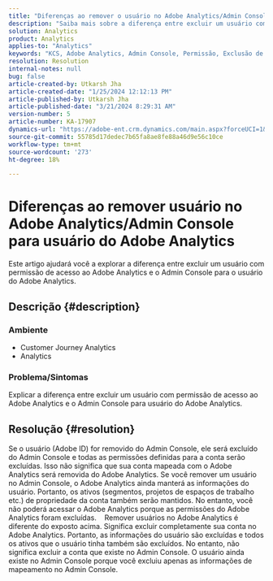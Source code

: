```yaml
---
title: "Diferenças ao remover o usuário no Adobe Analytics/Admin Console para o usuário do Adobe Analytics"
description: "Saiba mais sobre a diferença entre excluir um usuário com permissão de acesso ao Adobe Analytics e o Admin Console para Usuário do Adobe Analytics."
solution: Analytics
product: Analytics
applies-to: "Analytics"
keywords: "KCS, Adobe Analytics, Admin Console, Permissão, Exclusão de usuário, Remoção de usuário"
resolution: Resolution
internal-notes: null
bug: false
article-created-by: Utkarsh Jha
article-created-date: "1/25/2024 12:12:13 PM"
article-published-by: Utkarsh Jha
article-published-date: "3/21/2024 8:29:31 AM"
version-number: 5
article-number: KA-17907
dynamics-url: "https://adobe-ent.crm.dynamics.com/main.aspx?forceUCI=1&pagetype=entityrecord&etn=knowledgearticle&id=27a7d5f6-7abb-ee11-a569-6045bd0065b6"
source-git-commit: 55785d17dedec7b65fa8ae8fe88a46d9e56c10ce
workflow-type: tm+mt
source-wordcount: '273'
ht-degree: 18%

---
```


# Diferenças ao remover usuário no Adobe Analytics/Admin Console para usuário do Adobe Analytics


Este artigo ajudará você a explorar a diferença entre excluir um usuário com permissão de acesso ao Adobe Analytics e o Admin Console para o usuário do Adobe Analytics.

## Descrição {#description}


### <b>Ambiente</b>

- Customer Journey Analytics
- Analytics




### <b>Problema/Sintomas</b>

Explicar a diferença entre excluir um usuário com permissão de acesso ao Adobe Analytics e o Admin Console para usuário do Adobe Analytics.


## Resolução {#resolution}


Se o usuário (Adobe ID) for removido do Admin Console, ele será excluído do Admin Console e todas as permissões definidas para a conta serão excluídas.
Isso não significa que sua conta mapeada com o Adobe Analytics será removida do Adobe Analytics. Se você remover um usuário no Admin Console, o Adobe Analytics ainda manterá as informações do usuário.
Portanto, os ativos (segmentos, projetos de espaços de trabalho etc.) de propriedade da conta também serão mantidos.
No entanto, você não poderá acessar o Adobe Analytics porque as permissões do Adobe Analytics foram excluídas.
  
Remover usuários no Adobe Analytics é diferente do exposto acima. Significa excluir completamente sua conta no Adobe Analytics.
Portanto, as informações do usuário são excluídas e todos os ativos que o usuário tinha também são excluídos.
No entanto, não significa excluir a conta que existe no Admin Console. O usuário ainda existe no Admin Console porque você excluiu apenas as informações de mapeamento no Admin Console.
